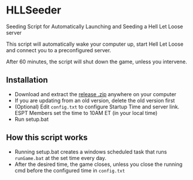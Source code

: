 # HLLSeeder

 Seeding Script for Automatically Launching and Seeding a Hell Let Loose server

This script will automatically wake your computer up, start Hell Let Loose and connect you to a preconfigured server.

After 60 minutes, the script will shut down the game, unless you intervene.

## Installation

- Download and extract the [release .zip](https://github.com/KtodaZ/HLLSeeder/releases) anywhere on your computer
- If you are updating from an old version, delete the old version first
- (Optional) Edit `config.txt` to configure Startup Time and server link. ESPT Members set the time to 10AM ET (in your local time)
- Run setup.bat

## How this script works

- Running setup.bat creates a windows scheduled task that runs `runGame.bat` at the set time every day.
- After the desired time, the game closes, unless you close the running cmd before the configured time in `config.txt`
